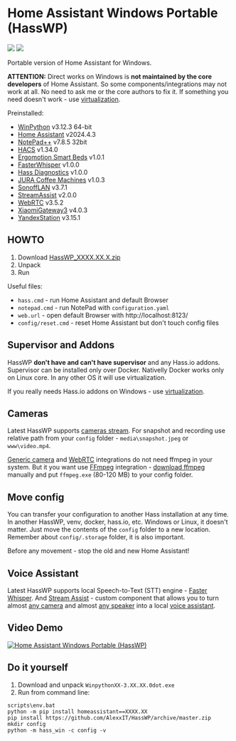 # Home Assistant Windows Portable (HassWP)

![](https://img.shields.io/github/stars/AlexxIT/HassWP?style=flat-square&logo=github) 
![](https://img.shields.io/github/downloads/AlexxIT/HassWP/total?color=blue&style=flat-square&logo=github)  

Portable version of Home Assistant for Windows.

**ATTENTION:** Direct works on Windows is **not maintained by the core developers** of Home Assistant. So some components/integrations may not work at all. No need to ask me or the core authors to fix it. If something you need doesn't work - use [virtualization](https://www.home-assistant.io/installation/windows).

Preinstalled:

- [WinPython](https://winpython.github.io/) v3.12.3 64-bit
- [Home Assistant](https://www.home-assistant.io/) v2024.4.3
- [NotePad++](https://notepad-plus-plus.org/) v7.8.5 32bit
- [HACS](https://hacs.xyz/) v1.34.0
- [Ergomotion Smart Beds](https://github.com/AlexxIT/Ergomotion) v1.0.1
- [FasterWhisper](https://github.com/AlexxIT/FasterWhisper) v1.0.0
- [Hass Diagnostics](https://github.com/AlexxIT/HassDiagnostics) v1.0.0
- [JURA Coffee Machines](https://github.com/AlexxIT/Jura) v1.0.3
- [SonoffLAN](https://github.com/AlexxIT/SonoffLAN) v3.7.1
- [StreamAssist](https://github.com/AlexxIT/StreamAssist) v2.0.0
- [WebRTC](https://github.com/AlexxIT/WebRTC) v3.5.2
- [XiaomiGateway3](https://github.com/AlexxIT/XiaomiGateway3) v4.0.3
- [YandexStation](https://github.com/AlexxIT/YandexStation) v3.15.1

## HOWTO

1. Download [HassWP_XXXX.XX.X.zip](https://github.com/AlexxIT/HassWP/releases/latest)
2. Unpack
3. Run

Useful files:

- `hass.cmd` - run Home Assistant and default Browser
- `notepad.cmd` - run NotePad with `configuration.yaml`
- `web.url` - open default Browser with http://localhost:8123/
- `config/reset.cmd` - reset Home Assistant but don't touch config files

## Supervisor and Addons

HassWP **don't have and can't have supervisor** and any Hass.io addons. Supervisor can be installed only over Docker. Nativelly Docker works only on Linux core. In any other OS it will use virtualization.

If you really needs Hass.io addons on Windows - use [virtualization](https://www.home-assistant.io/installation/windows).

## Cameras

Latest HassWP supports [cameras stream](https://www.home-assistant.io/integrations/camera/). For snapshot and recording use relative path from your `config` folder - `media\snapshot.jpeg` or `www\video.mp4`.

[Generic camera](https://www.home-assistant.io/integrations/generic/) and [WebRTC](https://github.com/AlexxIT/WebRTC) integrations do not need ffmpeg in your system. But it you want use [FFmpeg](https://www.home-assistant.io/integrations/ffmpeg/) integration - [download ffmpeg](https://ffmpeg.org/download.html) manually and put `ffmpeg.exe` (80-120 MB) to your config folder.

## Move config

You can transfer your configuration to another Hass installation at any time. In another HassWP, venv, docker, hass.io, etc. Windows or Linux, it doesn't matter. Just move the contents of the `config` folder to a new location. Remember about `config/.storage` folder, it is also important.

Before any movement - stop the old and new Home Assistant!

## Voice Assistant

Latest HassWP supports local Speech-to-Text (STT) engine - [Faster Whisper](https://github.com/AlexxIT/FasterWhisper). And [Stream Assist](https://github.com/AlexxIT/StreamAssist) - custom component that allows you to turn almost [any camera](https://www.home-assistant.io/integrations/#camera) and almost [any speaker](https://www.home-assistant.io/integrations/#media-player) into a local [voice assistant](https://www.home-assistant.io/integrations/#voice).

## Video Demo

[![Home Assistant Windows Portable (HassWP)](https://img.youtube.com/vi/GFw3J3Jbuas/mqdefault.jpg)](https://www.youtube.com/watch?v=GFw3J3Jbuas)

## Do it yourself

1. Download and unpack `WinpythonXX-3.XX.XX.0dot.exe`
2. Run from command line:

```
scripts\env.bat
python -m pip install homeassistant==XXXX.XX
pip install https://github.com/AlexxIT/HassWP/archive/master.zip
mkdir config
python -m hass_win -c config -v
```
